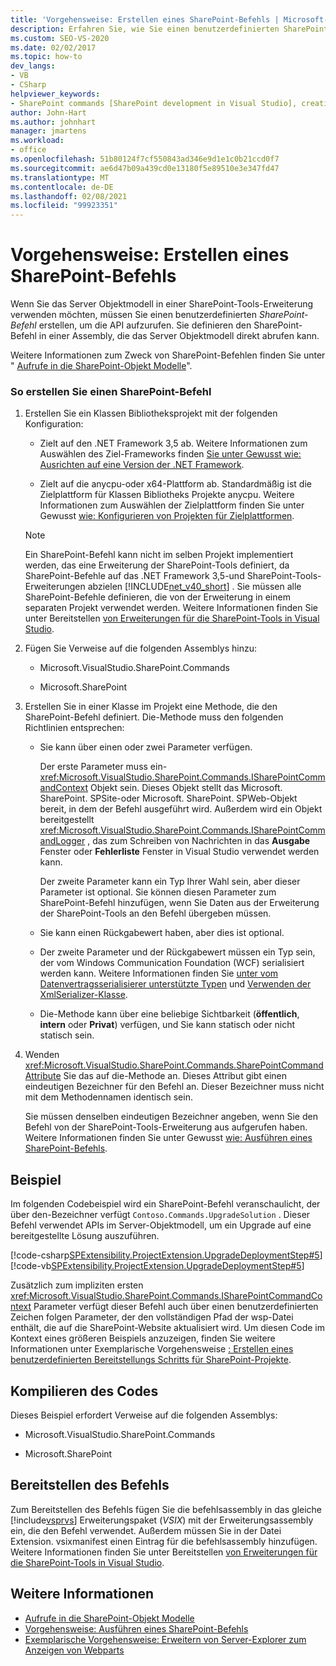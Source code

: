 ```yaml
---
title: 'Vorgehensweise: Erstellen eines SharePoint-Befehls | Microsoft-Dokumentation'
description: Erfahren Sie, wie Sie einen benutzerdefinierten SharePoint-Befehl erstellen, um die API des Server Objektmodells in einer SharePoint-Tools-Erweiterung aufzurufen.
ms.custom: SEO-VS-2020
ms.date: 02/02/2017
ms.topic: how-to
dev_langs:
- VB
- CSharp
helpviewer_keywords:
- SharePoint commands [SharePoint development in Visual Studio], creating
author: John-Hart
ms.author: johnhart
manager: jmartens
ms.workload:
- office
ms.openlocfilehash: 51b80124f7cf550843ad346e9d1e1c0b21ccd0f7
ms.sourcegitcommit: ae6d47b09a439cd0e13180f5e89510e3e347fd47
ms.translationtype: MT
ms.contentlocale: de-DE
ms.lasthandoff: 02/08/2021
ms.locfileid: "99923351"
---
```

# <a name="how-to-create-a-sharepoint-command"></a>Vorgehensweise: Erstellen eines SharePoint-Befehls
  Wenn Sie das Server Objektmodell in einer SharePoint-Tools-Erweiterung verwenden möchten, müssen Sie einen benutzerdefinierten *SharePoint-Befehl* erstellen, um die API aufzurufen. Sie definieren den SharePoint-Befehl in einer Assembly, die das Server Objektmodell direkt abrufen kann.

 Weitere Informationen zum Zweck von SharePoint-Befehlen finden Sie unter " [Aufrufe in die SharePoint-Objekt Modelle](../sharepoint/calling-into-the-sharepoint-object-models.md)".

### <a name="to-create-a-sharepoint-command"></a>So erstellen Sie einen SharePoint-Befehl

1. Erstellen Sie ein Klassen Bibliotheksprojekt mit der folgenden Konfiguration:

    - Zielt auf den .NET Framework 3,5 ab. Weitere Informationen zum Auswählen des Ziel-Frameworks finden [Sie unter Gewusst wie: Ausrichten auf eine Version der .NET Framework](../ide/visual-studio-multi-targeting-overview.md).

    - Zielt auf die anycpu-oder x64-Plattform ab. Standardmäßig ist die Zielplattform für Klassen Bibliotheks Projekte anycpu. Weitere Informationen zum Auswählen der Zielplattform finden Sie unter Gewusst [wie: Konfigurieren von Projekten für Zielplattformen](../ide/how-to-configure-projects-to-target-platforms.md).

    > [!NOTE]
    > Ein SharePoint-Befehl kann nicht im selben Projekt implementiert werden, das eine Erweiterung der SharePoint-Tools definiert, da SharePoint-Befehle auf das .NET Framework 3,5-und SharePoint-Tools-Erweiterungen abzielen [!INCLUDE[net_v40_short](../sharepoint/includes/net-v40-short-md.md)] . Sie müssen alle SharePoint-Befehle definieren, die von der Erweiterung in einem separaten Projekt verwendet werden. Weitere Informationen finden Sie unter Bereitstellen [von Erweiterungen für die SharePoint-Tools in Visual Studio](../sharepoint/deploying-extensions-for-the-sharepoint-tools-in-visual-studio.md).

2. Fügen Sie Verweise auf die folgenden Assemblys hinzu:

    - Microsoft.VisualStudio.SharePoint.Commands

    - Microsoft.SharePoint

3. Erstellen Sie in einer Klasse im Projekt eine Methode, die den SharePoint-Befehl definiert. Die-Methode muss den folgenden Richtlinien entsprechen:

    - Sie kann über einen oder zwei Parameter verfügen.

         Der erste Parameter muss ein- <xref:Microsoft.VisualStudio.SharePoint.Commands.ISharePointCommandContext> Objekt sein. Dieses Objekt stellt das Microsoft. SharePoint. SPSite-oder Microsoft. SharePoint. SPWeb-Objekt bereit, in dem der Befehl ausgeführt wird. Außerdem wird ein Objekt bereitgestellt <xref:Microsoft.VisualStudio.SharePoint.Commands.ISharePointCommandLogger> , das zum Schreiben von Nachrichten in das **Ausgabe** Fenster oder **Fehlerliste** Fenster in Visual Studio verwendet werden kann.

         Der zweite Parameter kann ein Typ Ihrer Wahl sein, aber dieser Parameter ist optional. Sie können diesen Parameter zum SharePoint-Befehl hinzufügen, wenn Sie Daten aus der Erweiterung der SharePoint-Tools an den Befehl übergeben müssen.

    - Sie kann einen Rückgabewert haben, aber dies ist optional.

    - Der zweite Parameter und der Rückgabewert müssen ein Typ sein, der vom Windows Communication Foundation (WCF) serialisiert werden kann. Weitere Informationen finden Sie [unter vom Datenvertragsserialisierer unterstützte Typen](/dotnet/framework/wcf/feature-details/types-supported-by-the-data-contract-serializer) und [Verwenden der XmlSerializer-Klasse](/dotnet/framework/wcf/feature-details/using-the-xmlserializer-class).

    - Die-Methode kann über eine beliebige Sichtbarkeit (**öffentlich**, **intern** oder **Privat**) verfügen, und Sie kann statisch oder nicht statisch sein.

4. Wenden <xref:Microsoft.VisualStudio.SharePoint.Commands.SharePointCommandAttribute> Sie das auf die-Methode an. Dieses Attribut gibt einen eindeutigen Bezeichner für den Befehl an. Dieser Bezeichner muss nicht mit dem Methodennamen identisch sein.

     Sie müssen denselben eindeutigen Bezeichner angeben, wenn Sie den Befehl von der SharePoint-Tools-Erweiterung aus aufgerufen haben. Weitere Informationen finden Sie unter Gewusst [wie: Ausführen eines SharePoint-Befehls](../sharepoint/how-to-execute-a-sharepoint-command.md).

## <a name="example"></a>Beispiel
 Im folgenden Codebeispiel wird ein SharePoint-Befehl veranschaulicht, der über den-Bezeichner verfügt `Contoso.Commands.UpgradeSolution` . Dieser Befehl verwendet APIs im Server-Objektmodell, um ein Upgrade auf eine bereitgestellte Lösung auszuführen.

 [!code-csharp[SPExtensibility.ProjectExtension.UpgradeDeploymentStep#5](../sharepoint/codesnippet/CSharp/UpgradeDeploymentStep/SharePointCommands/Commands.cs#5)]
 [!code-vb[SPExtensibility.ProjectExtension.UpgradeDeploymentStep#5](../sharepoint/codesnippet/VisualBasic/upgradedeploymentstep/sharepointcommands/commands.vb#5)]

 Zusätzlich zum impliziten ersten <xref:Microsoft.VisualStudio.SharePoint.Commands.ISharePointCommandContext> Parameter verfügt dieser Befehl auch über einen benutzerdefinierten Zeichen folgen Parameter, der den vollständigen Pfad der wsp-Datei enthält, die auf die SharePoint-Website aktualisiert wird. Um diesen Code im Kontext eines größeren Beispiels anzuzeigen, finden Sie weitere Informationen unter Exemplarische Vorgehensweise [: Erstellen eines benutzerdefinierten Bereitstellungs Schritts für SharePoint-Projekte](../sharepoint/walkthrough-creating-a-custom-deployment-step-for-sharepoint-projects.md).

## <a name="compiling-the-code"></a>Kompilieren des Codes
 Dieses Beispiel erfordert Verweise auf die folgenden Assemblys:

- Microsoft.VisualStudio.SharePoint.Commands

- Microsoft.SharePoint

## <a name="deploying-the-command"></a>Bereitstellen des Befehls
 Zum Bereitstellen des Befehls fügen Sie die befehlsassembly in das gleiche [!include[vsprvs](../sharepoint/includes/vsprvs-md.md)] Erweiterungspaket (*VSIX*) mit der Erweiterungsassembly ein, die den Befehl verwendet. Außerdem müssen Sie in der Datei Extension. vsixmanifest einen Eintrag für die befehlsassembly hinzufügen. Weitere Informationen finden Sie unter Bereitstellen [von Erweiterungen für die SharePoint-Tools in Visual Studio](../sharepoint/deploying-extensions-for-the-sharepoint-tools-in-visual-studio.md).

## <a name="see-also"></a>Weitere Informationen
- [Aufrufe in die SharePoint-Objekt Modelle](../sharepoint/calling-into-the-sharepoint-object-models.md)
- [Vorgehensweise: Ausführen eines SharePoint-Befehls](../sharepoint/how-to-execute-a-sharepoint-command.md)
- [Exemplarische Vorgehensweise: Erweitern von Server-Explorer zum Anzeigen von Webparts](../sharepoint/walkthrough-extending-server-explorer-to-display-web-parts.md)
